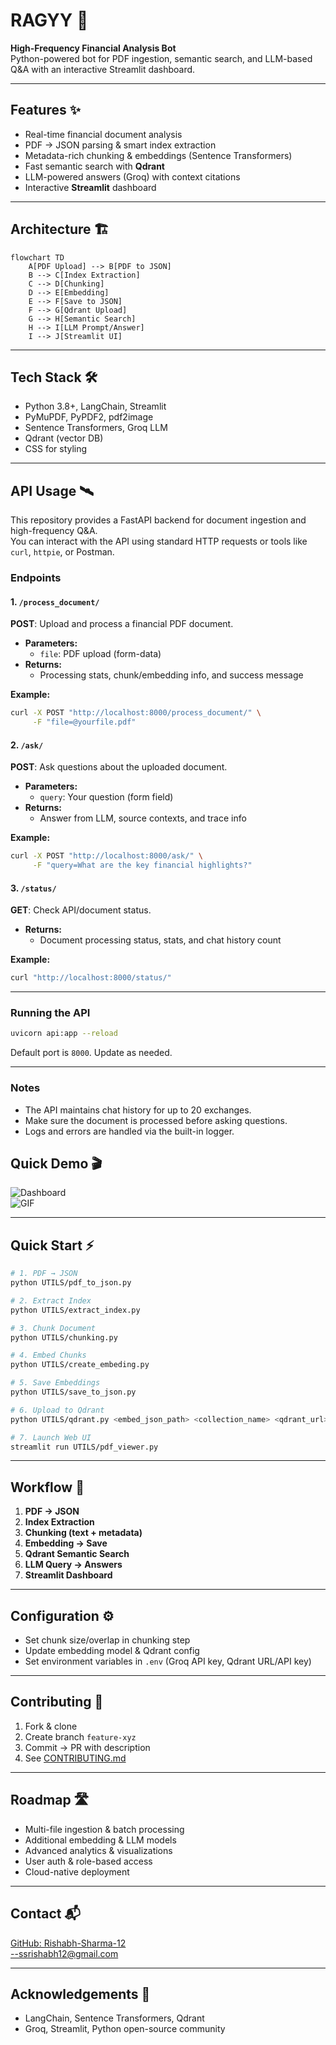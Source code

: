 # RAGYY 🚀
**High-Frequency Financial Analysis Bot**  
Python-powered bot for PDF ingestion, semantic search, and LLM-based Q&A with an interactive Streamlit dashboard.

---

## Features ✨

- Real-time financial document analysis  
- PDF → JSON parsing & smart index extraction  
- Metadata-rich chunking & embeddings (Sentence Transformers)  
- Fast semantic search with **Qdrant**  
- LLM-powered answers (Groq) with context citations  
- Interactive **Streamlit** dashboard  

---

## Architecture 🏗️

```mermaid
flowchart TD
    A[PDF Upload] --> B[PDF to JSON]
    B --> C[Index Extraction]
    C --> D[Chunking]
    D --> E[Embedding]
    E --> F[Save to JSON]
    F --> G[Qdrant Upload]
    G --> H[Semantic Search]
    H --> I[LLM Prompt/Answer]
    I --> J[Streamlit UI]
```

---

## Tech Stack 🛠️

- Python 3.8+, LangChain, Streamlit  
- PyMuPDF, PyPDF2, pdf2image  
- Sentence Transformers, Groq LLM  
- Qdrant (vector DB)  
- CSS for styling  

---
## API Usage 🛰️

This repository provides a FastAPI backend for document ingestion and high-frequency Q&A.  
You can interact with the API using standard HTTP requests or tools like `curl`, `httpie`, or Postman.

### Endpoints

#### 1. `/process_document/`  
**POST**: Upload and process a financial PDF document.

- **Parameters:**  
  - `file`: PDF upload (form-data)
- **Returns:**  
  - Processing stats, chunk/embedding info, and success message

**Example:**
```bash
curl -X POST "http://localhost:8000/process_document/" \
     -F "file=@yourfile.pdf"
```

#### 2. `/ask/`  
**POST**: Ask questions about the uploaded document.

- **Parameters:**  
  - `query`: Your question (form field)
- **Returns:**  
  - Answer from LLM, source contexts, and trace info

**Example:**
```bash
curl -X POST "http://localhost:8000/ask/" \
     -F "query=What are the key financial highlights?"
```

#### 3. `/status/`  
**GET**: Check API/document status.

- **Returns:**  
  - Document processing status, stats, and chat history count

**Example:**
```bash
curl "http://localhost:8000/status/"
```

---

### Running the API

```bash
uvicorn api:app --reload
```
Default port is `8000`. Update as needed.

---

### Notes

- The API maintains chat history for up to 20 exchanges.
- Make sure the document is processed before asking questions.
- Logs and errors are handled via the built-in logger.


## Quick Demo 🎬

![Dashboard](images/demo-dashboard.png)  
![GIF](images/demo.gif)

---

## Quick Start ⚡

```bash
# 1. PDF → JSON
python UTILS/pdf_to_json.py

# 2. Extract Index
python UTILS/extract_index.py

# 3. Chunk Document
python UTILS/chunking.py

# 4. Embed Chunks
python UTILS/create_embeding.py

# 5. Save Embeddings
python UTILS/save_to_json.py

# 6. Upload to Qdrant
python UTILS/qdrant.py <embed_json_path> <collection_name> <qdrant_url> [api_key]

# 7. Launch Web UI
streamlit run UTILS/pdf_viewer.py
```

---

## Workflow 🔄

1. **PDF → JSON**  
2. **Index Extraction**  
3. **Chunking (text + metadata)**  
4. **Embedding → Save**  
5. **Qdrant Semantic Search**  
6. **LLM Query → Answers**  
7. **Streamlit Dashboard**  

---

## Configuration ⚙️

- Set chunk size/overlap in chunking step  
- Update embedding model & Qdrant config  
- Set environment variables in `.env` (Groq API key, Qdrant URL/API key)  

---

## Contributing 🤝

1. Fork & clone  
2. Create branch `feature-xyz`  
3. Commit → PR with description  
4. See [CONTRIBUTING.md](CONTRIBUTING.md)  

---

## Roadmap 🛣️

- Multi-file ingestion & batch processing  
- Additional embedding & LLM models  
- Advanced analytics & visualizations  
- User auth & role-based access  
- Cloud-native deployment  

---

## Contact 📬

[GitHub: Rishabh-Sharma-12](https://github.com/Rishabh-Sharma-12)  
--ssrishabh12@gmail.com

---

## Acknowledgements 🙏

- LangChain, Sentence Transformers, Qdrant  
- Groq, Streamlit, Python open-source community  
